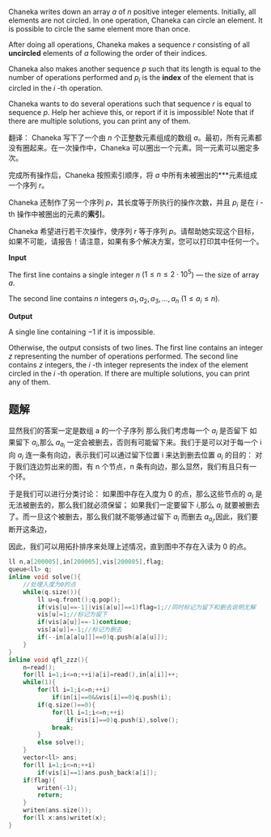 

Chaneka writes down an array $a$ of $n$ positive integer elements. Initially, all elements are not circled. In one operation, Chaneka can circle an element. It is possible to circle the same element more than once.

After doing all operations, Chaneka makes a sequence $r$ consisting of all **uncircled** elements of $a$ following the order of their indices.

Chaneka also makes another sequence $p$ such that its length is equal to the number of operations performed and $p_i$ is the **index** of the element that is circled in the $i$ \-th operation.

Chaneka wants to do several operations such that sequence $r$ is equal to sequence $p$. Help her achieve this, or report if it is impossible! Note that if there are multiple solutions, you can print any of them.

翻译：
Chaneka 写下了一个由 $n$ 个正整数元素组成的数组 $a$。最初，所有元素都没有圈起来。在一次操作中，Chaneka 可以圈出一个元素。同一元素可以圈定多次。

完成所有操作后，Chaneka 按照索引顺序，将 $a$ 中所有未被圈出的***元素组成一个序列 $r$。

Chaneka 还制作了另一个序列 $p$，其长度等于所执行的操作次数，并且 $p_i$ 是在 $i$ \-th 操作中被圈出的元素的**索引**。

Chaneka 希望进行若干次操作，使序列 $r$ 等于序列 $p$。请帮助她实现这个目标，如果不可能，请报告！请注意，如果有多个解决方案，您可以打印其中任何一个。

**Input**

The first line contains a single integer $n$ ($1 \leq n \leq 2\cdot10^5$) — the size of array $a$.

The second line contains $n$ integers $a_1,a_2,a_3,\ldots,a_n$ ($1\leq a_i\leq n$).

 **Output**

A single line containing $-1$ if it is impossible.

Otherwise, the output consists of two lines. The first line contains an integer $z$ representing the number of operations performed. The second line contains $z$ integers, the $i$ \-th integer represents the index of the element circled in the $i$ \-th operation. If there are multiple solutions, you can print any of them.

## 题解
显然我们的答案一定是数组 a 的一个子序列
那么我们考虑每一个 $a_{i}$ 是否留下
如果留下 $a_{i}$,那么 $a_{a_{i}}$ 一定会被删去，否则有可能留下来。我们于是可以对于每一个 i 向 $a_{i}$ 连一条有向边，表示我们可以通过留下位置 i 来达到删去位置 $a_{i}$ 的目的：
对于我们连边剪出来的图，有 n 个节点，n 条有向边，那么显然，我们有且只有一个环。

于是我们可以进行分类讨论：
如果图中存在入度为 0 的点，那么这些节点的 $a_{i}$ 是无法被删去的，那么我们就必须保留；
如果我们一定要留下 $i$,那么 $a_{i}$ 就要被删去了。而一旦这个被删去，那么我们就不能够通过留下 $a_{i}$ 而删去 $a_{a_{i}}$,因此，我们要断开这条边，

因此，我们可以用拓扑排序来处理上述情况，直到图中不存在入读为 0 的点。
```cpp
ll n,a[200005],in[200005],vis[200005],flag;
queue<ll> q;
inline void solve(){
    //处理入度为0的点
    while(q.size()){
        ll u=q.front();q.pop();
        if(vis[u]==-1||vis[a[u]]==1)flag=1;//同时标记为留下和删去说明无解
        vis[u]=1;//标记为留下
        if(vis[a[u]]==-1)continue;
        vis[a[u]]=-1;//标记为删去
        if(--in[a[a[u]]]==0)q.push(a[a[u]]);
    }
}
inline void qfl_zzz(){
    n=read();
    for(ll i=1;i<=n;++i)a[i]=read(),in[a[i]]++;
    while(1){
        for(ll i=1;i<=n;++i)
            if(in[i]==0&&vis[i]==0)q.push(i);
        if(q.size()==0){
            for(ll i=1;i<=n;++i)
                if(vis[i]==0)q.push(i),solve();
            break;
        }
        else solve();
    }
    vector<ll> ans;
    for(ll i=1;i<=n;++i)
        if(vis[i]==1)ans.push_back(a[i]);
    if(flag){
        writen(-1);
        return;
    }
    writen(ans.size());
    for(ll x:ans)writet(x);
}
```